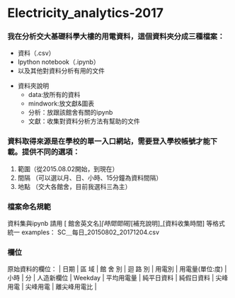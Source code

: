 # Electricity_analytics-2017

### 我在分析交大基礎科學大樓的用電資料，這個資料夾分成三種檔案：
* 資料（.csv）
* Ipython notebook（.ipynb）
* 以及其他對資料分析有用的文件

- 資料夾說明
	- data:放所有的資料
	- mindwork:放文獻&圖表
	- 分析：放跟該館舍有關的ipynb
	- 文獻：收集對資料分析方法有幫助的文件
### 資料取得來源是在學校的單一入口網站，需要登入學校帳號才能下載。提供不同的選項：
1. 範圍（從2015.08.02開始，到現在）
2. 間隔 （可以選以月、日、小時、15分鐘為資料間隔）
3. 地點 （交大各館舍，目前我選科三為主）
### 檔案命名規範
資料集與ipynb 請用 [ 館舍英文名]_[時間間隔]_[補充說明]_[資料收集時間] 等格式統一
examples：
SC＿每日_20150802_20171204.csv

### 欄位
原始資料的欄位：
| 日期 | 區 域 | 館 舍 別 | 迴 路 別 | 用電別 | 用電量(單位:度) | 小時 | 分 |
人造新欄位
| Weekday | 平均用電量 | 純平日資料 | 純假日資料 | 尖峰用電 | 尖峰用電 | 離尖峰用電比 |